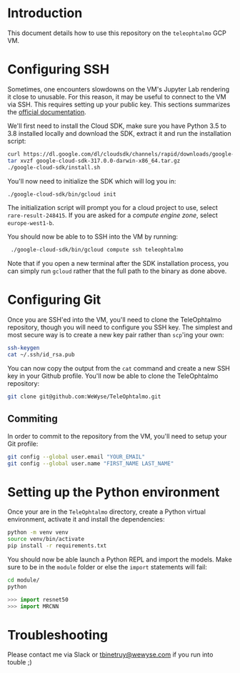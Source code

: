 # Introduction

This document details how to use this repository on the `teleophtalmo` GCP VM.


# Configuring SSH

Sometimes, one encounters slowdowns on the VM's Jupyter Lab rendering it close to unusable. For this reason, it may be useful to connect to the VM via SSH. This requires setting up your public key. This sections summarizes the [official documentation](https://cloud.google.com/compute/docs/instances/connecting-to-instance).

We'll first need to install the Cloud SDK, make sure you have Python 3.5 to 3.8 installed locally and download the SDK, extract it and run the installation script:

```sh
curl https://dl.google.com/dl/cloudsdk/channels/rapid/downloads/google-cloud-sdk-317.0.0-darwin-x86_64.tar.gz
tar xvzf google-cloud-sdk-317.0.0-darwin-x86_64.tar.gz
./google-cloud-sdk/install.sh
```

You'll now need to initialize the SDK which will log you in:

```sh
./google-cloud-sdk/bin/gcloud init
```

The initialization script will prompt you for a cloud project to use, select `rare-result-248415`. If you are asked for a *compute engine zone*, select `europe-west1-b`.

You should now be able to to SSH into the VM by running:

```sh
 ./google-cloud-sdk/bin/gcloud compute ssh teleophtalmo
```

Note that if you open a new terminal after the SDK installation process, you can simply run `gcloud` rather that the full path to the binary as done above.

# Configuring Git

Once you are SSH'ed into the VM, you'll need to clone the TeleOphtalmo repository, though you will need to configure you SSH key. The simplest and most secure way is to create a new key pair rather than `scp`'ing your own:

```sh
ssh-keygen
cat ~/.ssh/id_rsa.pub
```

You can now copy the output from the `cat` command and create a new SSH key in your Github profile. You'll now be able to clone the TeleOphtalmo repository:

```sh
git clone git@github.com:WeWyse/TeleOphtalmo.git
```

## Commiting

In order to commit to the repository from the VM, you'll need to setup your Git profile:

```sh
git config --global user.email "YOUR_EMAIL"
git config --global user.name "FIRST_NAME LAST_NAME"
```

# Setting up the Python environment

Once your are in the `TeleOphtalmo` directory, create a Python virtual environment, activate it and install the dependencies:

```sh
python -m venv venv
source venv/bin/activate
pip install -r requirements.txt
```

You should now be able launch a Python REPL and import the models. Make sure to be in the `module` folder or else the `import` statements will fail:

```sh
cd module/
python
```

```python
>>> import resnet50
>>> import MRCNN
```

# Troubleshooting

Please contact me via Slack or tbinetruy@wewyse.com if you run into touble ;)
